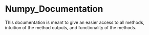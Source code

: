 # Numpy_Documentation
This documentation is meant to give an easier access to all methods, intuition of the method outputs, and functionality of the methods.
